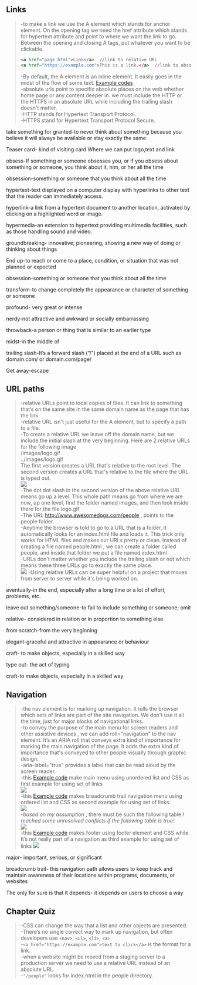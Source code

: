## Links
> -to make a link we use the A element which stands for anchor element. On the opening tag we need the href attribute which stands for hypertext attribute and point to where we want the link to go. Between the opening and closing A tags, put whatever you want to be clickable.
>```html
><a href="page.html">Link</a>  //link to relative URL
><a href="https://example.com">This is a link.</a>  //link to absolute URL
>```
>-By default, the A element is an inline element. It easily goes in the midst of the flow of some text. [Example codes](https://codepen.io/jensimmons/pres/wvwjERm?editors=1000)  
-absolute urls point to specific absolute places on the web whether home page or any content deeper in. we must include the HTTP or the HTTPS in an absolute URL while including the trailing slash doesn't matter.  
-HTTP stands for Hypertext Transport Protocol.  
-HTTPS stand for Hypertext Transport Protocol Secure.

take something for granted-to never think about something because you believe it will always be available or stay exactly the same

Teaser card- kind of visiting card Where we can put logo,text and link

obsess-If something or someone obsesses you, or if you obsess about something or someone, you think about it, him, or her all the time

obsession-something or someone that you think about all the time

hypertext-text displayed on a computer display with hyperlinks to other text that the reader can immediately access.

hyperlink-a link from a hypertext document to another location, activated by clicking on a highlighted word or image.

hypermedia-an extension to hypertext providing multimedia facilities, such as those handling sound and video.

groundbreaking- innovative; pioneering; showing a new way of doing or thinking about things

End up-to reach or come to a place, condition, or situation that was not planned or expected

obsession-something or someone that you think about all the time

transform-to change completely the appearance or character of something or someone

profound- very great or intense

nerdy-not attractive and awkward or socially embarrassing

throwback-a person or thing that is similar to an earlier type

midst-in the middle of

trailing slash-It’s a forward slash (“/”) placed at the end of a URL such as domain.com/ or domain.com/page/

Get away-escape
## URL paths
> -relative URLs point to local copies of files. It can link to something that’s on the same site in the same domain name as the page that has the link.  
-relative URL isn't just useful for the A element, but to specify a path to a file.  
-To create a relative URL we leave off the domain name, but we include the initial slash at the very beginning. Here are 2 relative URLs for the following image  
/images/logo.gif  
../images/logo.gif  
The first version creates a URL that's relative to the root level. The second version creates a URL that's relative to the file where the URL is typed out.  
![](https://user-images.githubusercontent.com/64577273/145082908-1c0e97e6-786e-41c6-ae56-a7ff47046b10.jpg)  
-The dot dot slash in the second version of the above relative URL means go up a level. This whole path means go from where we are now, up one level, find the folder named images, and then look inside there for the file logo.gif  
-The URL http://www.awesomedogs.com/people , points to the people folder.  
-Anytime the browser is told to go to a URL that is a folder, it automatically looks for an index.html file and loads it. This trick only works for HTML files and makes our URLs pretty or clean. Instead of creating a file named people.html , we can create a folder called people, and inside that folder we put a file named index.html  
-URLs don't matter whether you include the trailing slash or not which means these three URLs go to exactly the same place.    
![](https://user-images.githubusercontent.com/64577273/145082994-27eaf198-59d2-42e5-b50e-aff13cc71bc5.jpg)
-Using relative URLs can be super helpful on a project that moves from server to server while it's being worked on.

eventually-in the end, especially after a long time or a lot of effort, problems, etc.

leave out something/someone-to fail to include something or someone; omit

relative- considered in relation or in proportion to something else

from scratch-from the very beginning

elegant-graceful and attractive in appearance or behaviour

craft- to make objects, especially in a skilled way

type out- the act of typing

craft-to make objects, especially in a skilled way
## Navigation
> -the nav element is for marking up navigation. It tells the browser which sets of links are part of the site navigation. We don't use it all the time, just for major blocks of navigational links.  
-to convey the purpose of the main menu for screen readers and other assistive devices , we can add roll="navigation" to the nav element. It’s an ARIA roll that conveys extra kind of importance for marking the main navigation of the page. It adds the extra kind of importance that's conveyed to other people visually through graphic design.  
-aria-label="true" provides a label that can be read aloud by the screen reader.  
-this [Example code](https://codepen.io/jensimmons/pen/rNBvqKL?editors=1000) make main menu using unordered list and CSS as first example for using set of links  
![](https://user-images.githubusercontent.com/64577273/145083000-bf70f17e-6bb5-4c8b-8162-063028ddaf67.jpg)  
-this [Example code](https://codepen.io/jensimmons/pen/dybKOxm?editors=1000) makes breadcrumb trail navigation menu using ordered list and CSS as second example for using set of links.  
![](https://user-images.githubusercontent.com/64577273/145083002-60df0ac3-79da-4650-b0a3-b876ef0614bb.jpg)  
-*based on my assumption* , there must be such the following table
*I reached some unresolved conflicts if the following table is true!*  
![](https://user-images.githubusercontent.com/64577273/145083004-c2e9022f-c081-49c9-b65f-4658ab3039b3.jpg)  
-this [Example code](https://codepen.io/jensimmons/pen/vYBrgYz?editors=1000) makes footer using footer element and CSS while It’s not really part of a navigation as third example for using set of links
![](https://user-images.githubusercontent.com/64577273/145083009-ad428b43-988d-4669-8cef-d9b24afc426e.jpg)

major- important, serious, or significant

breadcrumb trail- this navigation path allows users to keep track and maintain awareness of their locations within programs, documents, or websites

The only for sure is that it depends- it depends on users to choose a way
## Chapter Quiz
> -CSS can change the way that a list and other objects are presented.
-There’s no single correct way to mark up navigation, but often developers use  `<nav>`, `<ul>`, `<li>`, `<a>`  
-`<a href="https://example.com">text to click</a>` is the format for a link.  
-when a website might be moved from a staging server to a production server we need to use a relative URL instead of an absolute URL.  
-`"/people"` looks for index.html in the people directory.



